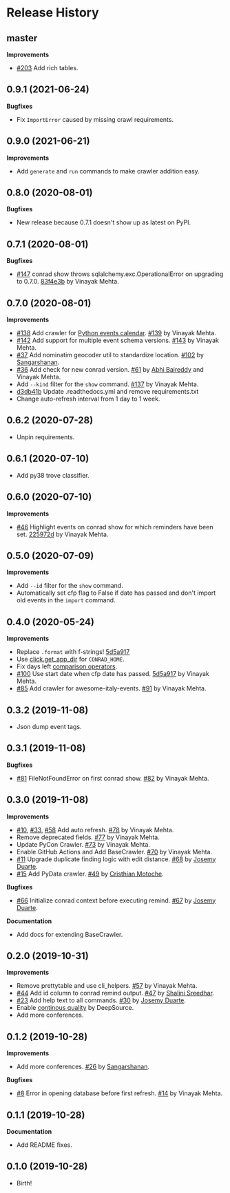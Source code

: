 Release History
===============

master
------

**Improvements**

* [#203](https://github.com/vinayak-mehta/conrad/pull/203) Add rich tables.

0.9.1 (2021-06-24)
------------------

**Bugfixes**

* Fix `ImportError` caused by missing crawl requirements.

0.9.0 (2021-06-21)
------------------

**Improvements**

* Add `generate` and `run` commands to make crawler addition easy.

0.8.0 (2020-08-01)
------------------

**Bugfixes**

* New release because 0.7.1 doesn't show up as latest on PyPI.

0.7.1 (2020-08-01)
------------------

**Bugfixes**

* [#147](https://github.com/vinayak-mehta/conrad/issues/147) conrad show throws sqlalchemy.exc.OperationalError on upgrading to 0.7.0. [83f4e3b](https://github.com/vinayak-mehta/conrad/commit/83f4e3b4ebaa0be581418039dfcbb5ce89327194) by Vinayak Mehta.

0.7.0 (2020-08-01)
------------------

**Improvements**

* [#138](https://github.com/vinayak-mehta/conrad/issues/138) Add crawler for [Python events calendar](https://wiki.python.org/moin/PythonEventsCalendar). [#139](https://github.com/vinayak-mehta/conrad/pull/139) by Vinayak Mehta.
* [#142](https://github.com/vinayak-mehta/conrad/issues/142) Add support for multiple event schema versions. [#143](https://github.com/vinayak-mehta/conrad/pull/143) by Vinayak Mehta.
* [#37](https://github.com/vinayak-mehta/conrad/issues/37) Add nominatim geocoder util to standardize location. [#102](https://github.com/vinayak-mehta/conrad/pull/102) by [Sangarshanan](https://github.com/Sangarshanan).
* [#36](https://github.com/vinayak-mehta/conrad/issues/36) Add check for new conrad version. [#61](https://github.com/vinayak-mehta/conrad/pull/61) by [Abhi Baireddy](https://github.com/abhi-baireddy) and Vinayak Mehta.
* Add `--kind` filter for the `show` command. [#137](https://github.com/vinayak-mehta/conrad/pull/137) by Vinayak Mehta.
* [d3db41b](https://github.com/vinayak-mehta/conrad/commit/d3db41b777ab5a0b3d6734bbde33865842304854) Update .readthedocs.yml and remove requirements.txt
* Change auto-refresh interval from 1 day to 1 week.

0.6.2 (2020-07-28)
------------------

* Unpin requirements.

0.6.1 (2020-07-10)
------------------

* Add py38 trove classifier.

0.6.0 (2020-07-10)
------------------

**Improvements**

* [#46](https://github.com/vinayak-mehta/conrad/issues/46) Highlight events on conrad show for which reminders have been set. [225972d](https://github.com/vinayak-mehta/conrad/commit/225972d4ca505832cdcb2009b2c81cd0588d1532) by Vinayak Mehta.

0.5.0 (2020-07-09)
------------------

**Improvements**

* Add `--id` filter for the `show` command.
* Automatically set cfp flag to False if date has passed and don't import old events in the `import` command.

0.4.0 (2020-05-24)
------------------

**Improvements**

* Replace `.format` with f-strings! [5d5a917](https://github.com/vinayak-mehta/conrad/commit/5d5a9172231602427d7a959a7f3bbd3508d62a9a)
* Use [click.get_app_dir](https://github.com/vinayak-mehta/conrad/commit/6f2da95d85a7624568ae47cfe3348adca15629bf) for `CONRAD_HOME`.
* Fix days left [comparison operators](https://github.com/vinayak-mehta/conrad/commit/b4ffc0d54ded8dd9ae94ecd9202715512264583b).
* [#100](https://github.com/vinayak-mehta/conrad/issues/100) Use start date when cfp date has passed. [5d5a917](https://github.com/vinayak-mehta/conrad/commit/5d5a9172231602427d7a959a7f3bbd3508d62a9a) by Vinayak Mehta.
* [#85](https://github.com/vinayak-mehta/conrad/issues/85) Add crawler for awesome-italy-events. [#91](https://github.com/vinayak-mehta/conrad/pull/91) by Vinayak Mehta.

0.3.2 (2019-11-08)
------------------

* Json dump event tags.

0.3.1 (2019-11-08)
------------------

**Bugfixes**

* [#81](https://github.com/vinayak-mehta/conrad/issues/81) FileNotFoundError on first conrad show. [#82](https://github.com/vinayak-mehta/conrad/pull/82) by Vinayak Mehta.

0.3.0 (2019-11-08)
------------------

**Improvements**

* [#10](https://github.com/vinayak-mehta/conrad/issues/10), [#33](https://github.com/vinayak-mehta/conrad/issues/33), [#58](https://github.com/vinayak-mehta/conrad/issues/58) Add auto refresh. [#78](https://github.com/vinayak-mehta/conrad/pull/78) by Vinayak Mehta.
* Remove deprecated fields. [#77](https://github.com/vinayak-mehta/conrad/pull/77) by Vinayak Mehta.
* Update PyCon Crawler. [#73](https://github.com/vinayak-mehta/conrad/pull/73) by Vinayak Mehta.
* Enable GitHub Actions and Add BaseCrawler. [#70](https://github.com/vinayak-mehta/conrad/pull/70) by Vinayak Mehta.
* [#11](https://github.com/vinayak-mehta/conrad/issues/11) Upgrade duplicate finding logic with edit distance. [#68](https://github.com/vinayak-mehta/conrad/pull/68) by [Josemy Duarte](https://github.com/JosemyDuarte).
* [#15](https://github.com/vinayak-mehta/conrad/issues/15) Add PyData crawler. [#49](https://github.com/vinayak-mehta/conrad/pull/49) by [Cristhian Motoche](https://github.com/CristhianMotoche).

**Bugfixes**

* [#66](https://github.com/vinayak-mehta/conrad/pull/57) Initialize conrad context before executing remind. [#67](https://github.com/vinayak-mehta/conrad/pull/67) by [Josemy Duarte](https://github.com/JosemyDuarte).

**Documentation**

* Add docs for extending BaseCrawler.

0.2.0 (2019-10-31)
------------------

**Improvements**

* Remove prettytable and use cli_helpers. [#57](https://github.com/vinayak-mehta/conrad/pull/57) by Vinayak Mehta.
* [#44](https://github.com/vinayak-mehta/conrad/issues/44) Add id column to conrad remind output. [#47](https://github.com/vinayak-mehta/conrad/pull/47) by [Shalini Sreedhar](https://github.com/shalini-s).
* [#23](https://github.com/vinayak-mehta/conrad/issues/23) Add help text to all commands. [#30](https://github.com/vinayak-mehta/conrad/pull/30) by [Josemy Duarte](https://github.com/JosemyDuarte).
* Enable [continous quality](https://deepsource.io/gh/vinayak-mehta/conrad/?ref=repository-badge) by DeepSource.
* Add more conferences.

0.1.2 (2019-10-28)
------------------

**Improvements**

* Add more conferences. [#26](https://github.com/vinayak-mehta/conrad/pull/26) by [Sangarshanan](https://github.com/Sangarshanan).

**Bugfixes**

* [#8](https://github.com/vinayak-mehta/conrad/issues/8) Error in opening database before first refresh. [#14](https://github.com/vinayak-mehta/conrad/pull/14) by Vinayak Mehta.

0.1.1 (2019-10-28)
------------------

**Documentation**

* Add README fixes.

0.1.0 (2019-10-28)
------------------

* Birth!

